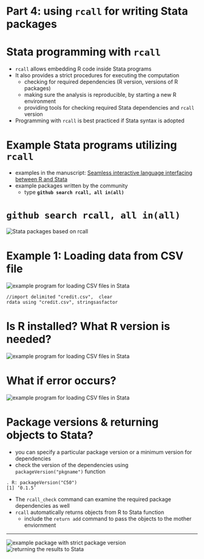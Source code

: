 # Part 4: using `rcall` for writing Stata packages

# Stata programming with `rcall` 

- `rcall` allows embedding R code inside Stata programs
- It also provides a strict procedures for executing the computation
    - checking for required dependencies (R version, versions of R packages)
	- making sure the analysis is reproducible, by starting a new R environment
	- providing tools for checking required Stata dependencies and `rcall` version
- Programming with `rcall` is best practiced if Stata syntax is adopted

# Example Stata programs utilizing `rcall` 

- examples in the manuscript: [Seamless interactive language interfacing between R and Stata](https://journals.sagepub.com/doi/10.1177/1536867X19830891)
- example packages written by the community
	- type __`github search rcall, all in(all)`__

# `github search rcall, all in(all)` 

![Stata packages based on `rcall` ](./images/githubsearchrcall.png)


# Example 1: Loading data from CSV file 

![example program for loading CSV files in Stata](./images/rdata.png)

~~~
//import delimited "credit.csv",  clear
rdata using "credit.csv", stringsasfactor
~~~


# Is R installed? What R version is needed?

![example program for loading CSV files in Stata](./images/rdata2.png)

# What if error occurs?

![example program for loading CSV files in Stata](./images/rdata3.png)

# Package versions & returning objects to Stata?

- you can specify a particular package version or a minimum version for dependencies
- check the version of the dependencies using `packageVersion("pkgname")` function

~~~
. R: packageVersion("C50")
[1] ‘0.1.5’
~~~

- The `rcall_check` command can examine the required package dependencies as well
- `rcall` automatically returns objects from R to Stata function
    - include the `return add` command to pass the objects to the mother enviornment

- - - 

![example package with strict package version](./images/c5.png)
![returning the results to Stata](./images/c5_results.png)


